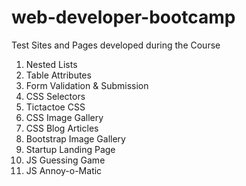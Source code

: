 # web-developer-bootcamp

Test Sites and Pages developed during the Course

1. Nested Lists
2. Table Attributes
3. Form Validation & Submission
4. CSS Selectors
5. Tictactoe CSS
6. CSS Image Gallery
7. CSS Blog Articles
8. Bootstrap Image Gallery
9. Startup Landing Page
10. JS Guessing Game
11. JS Annoy-o-Matic
